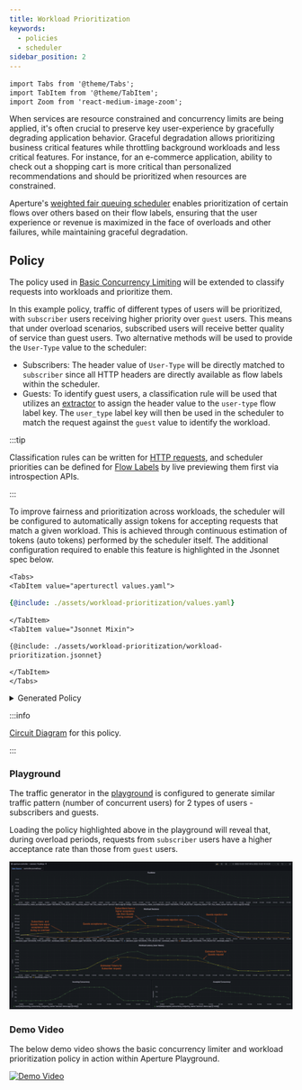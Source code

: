 ```yaml
---
title: Workload Prioritization
keywords:
  - policies
  - scheduler
sidebar_position: 2
---
```


```mdx-code-block
import Tabs from '@theme/Tabs';
import TabItem from '@theme/TabItem';
import Zoom from 'react-medium-image-zoom';
```

When services are resource constrained and concurrency limits are being applied,
it's often crucial to preserve key user-experience by gracefully degrading
application behavior. Graceful degradation allows prioritizing business critical
features while throttling background workloads and less critical features. For
instance, for an e-commerce application, ability to check out a shopping cart is
more critical than personalized recommendations and should be prioritized when
resources are constrained.

Aperture's
[weighted fair queuing scheduler](/concepts/flow-control/components/concurrency-limiter.md#scheduler)
enables prioritization of certain flows over others based on their flow labels,
ensuring that the user experience or revenue is maximized in the face of
overloads and other failures, while maintaining graceful degradation.

## Policy

The policy used in
[Basic Concurrency Limiting](../concurrency-limiting/basic-concurrency-limiting.md)
will be extended to classify requests into workloads and prioritize them.

In this example policy, traffic of different types of users will be prioritized,
with `subscriber` users receiving higher priority over `guest` users. This means
that under overload scenarios, subscribed users will receive better quality of
service than guest users. Two alternative methods will be used to provide the
`User-Type` value to the scheduler:

- Subscribers: The header value of `User-Type` will be directly matched to
  `subscriber` since all HTTP headers are directly available as flow labels
  within the scheduler.
- Guests: To identify guest users, a classification rule will be used that
  utilizes an
  [extractor](concepts/flow-control/resources/classifier.md#extractors) to
  assign the header value to the `user-type` flow label key. The `user_type`
  label key will then be used in the scheduler to match the request against the
  `guest` value to identify the workload.

:::tip

Classification rules can be written for
[HTTP requests](concepts/flow-control/resources/classifier.md#live-previewing-requests),
and scheduler priorities can be defined for
[Flow Labels](concepts/flow-control/flow-label.md#live-previewing-flow-labels)
by live previewing them first via introspection APIs.

:::

To improve fairness and prioritization across workloads, the scheduler will be
configured to automatically assign tokens for accepting requests that match a
given workload. This is achieved through continuous estimation of tokens (auto
tokens) performed by the scheduler itself. The additional configuration required
to enable this feature is highlighted in the Jsonnet spec below.

```mdx-code-block
<Tabs>
<TabItem value="aperturectl values.yaml">
```

```yaml
{@include: ./assets/workload-prioritization/values.yaml}
```

```mdx-code-block
</TabItem>
<TabItem value="Jsonnet Mixin">
```

```jsonnet
{@include: ./assets/workload-prioritization/workload-prioritization.jsonnet}
```

```mdx-code-block
</TabItem>
</Tabs>
```

<details><summary>Generated Policy</summary>
<p>

```yaml
{@include: ./assets/workload-prioritization/workload-prioritization.yaml}
```

</p>
</details>

:::info

[Circuit Diagram](./assets/workload-prioritization/workload-prioritization.mmd.svg)
for this policy.

:::

### Playground

The traffic generator in the [playground](/get-started/playground/playground.md)
is configured to generate similar traffic pattern (number of concurrent users)
for 2 types of users - subscribers and guests.

Loading the policy highlighted above in the playground will reveal that, during
overload periods, requests from `subscriber` users have a higher acceptance rate
than those from `guest` users.

<Zoom>

![Workload Prioritization](./assets/workload-prioritization/workload-prioritization-playground.png)

</Zoom>

### Demo Video

The below demo video shows the basic concurrency limiter and workload
prioritization policy in action within Aperture Playground.

[![Demo Video](https://img.youtube.com/vi/m070bAvrDHM/0.jpg)](https://www.youtube.com/watch?v=m070bAvrDHM)
